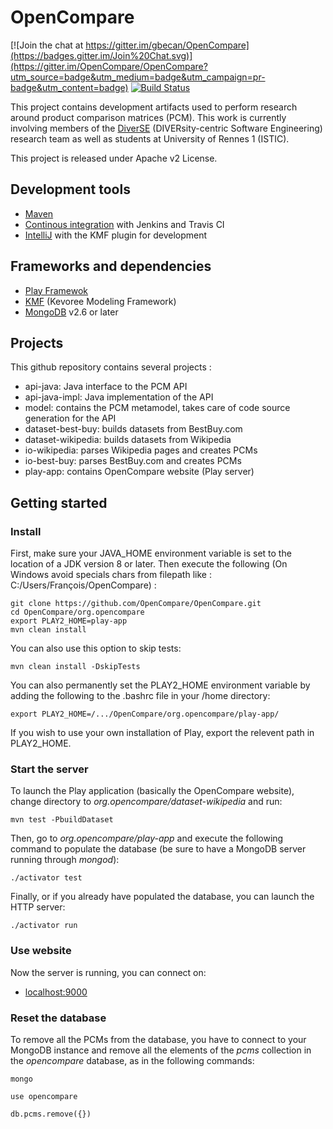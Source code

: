 
OpenCompare
===========

[![Join the chat at https://gitter.im/gbecan/OpenCompare](https://badges.gitter.im/Join%20Chat.svg)](https://gitter.im/OpenCompare/OpenCompare?utm_source=badge&utm_medium=badge&utm_campaign=pr-badge&utm_content=badge)
[![Build Status](https://travis-ci.org/OpenCompare/OpenCompare.svg?branch=master)](https://travis-ci.org/OpenCompare/OpenCompare)

This project contains development artifacts used to perform research around product comparison matrices (PCM). This work is currently involving members of the [DiverSE](http://diverse.irisa.fr/) (DIVERsity-centric Software Engineering) research team as well as students at University of Rennes 1 (ISTIC).

This project is released under Apache v2 License.


## Development tools

* [Maven](https://maven.apache.org)
* [Continous integration](https://ci.inria.fr/) with Jenkins and Travis CI
* [IntelliJ](https://www.jetbrains.com/idea/) with the KMF plugin for development

## Frameworks and dependencies

* [Play Framewok](https://www.playframework.com)
* [KMF](https://github.com/dukeboard/kevoree-modeling-framework) (Kevoree Modeling Framework)
* [MongoDB](https://www.mongodb.com/) v2.6 or later

## Projects

This github repository contains several projects :

* api-java: Java interface to the PCM API
* api-java-impl: Java implementation of the API
* model: contains the PCM metamodel, takes care of code source generation for the API
* dataset-best-buy: builds datasets from BestBuy.com
* dataset-wikipedia: builds datasets from Wikipedia
* io-wikipedia: parses Wikipedia pages and creates PCMs
* io-best-buy: parses BestBuy.com and creates PCMs
* play-app: contains OpenCompare website (Play server)

## Getting started

### Install
First, make sure your JAVA_HOME environment variable is set to the location of a JDK version 8 or later. Then execute the following (On Windows avoid specials chars from filepath like : C:/Users/François/OpenCompare) :

    git clone https://github.com/OpenCompare/OpenCompare.git
    cd OpenCompare/org.opencompare
    export PLAY2_HOME=play-app
    mvn clean install

You can also use this option to skip tests: 

    mvn clean install -DskipTests

You can also permanently set the PLAY2_HOME environment variable by adding the following to the .bashrc file in your /home directory:

	export PLAY2_HOME=/.../OpenCompare/org.opencompare/play-app/

If you wish to use your own installation of Play, export the relevent path in PLAY2_HOME.

### Start the server
To launch the Play application (basically the OpenCompare website), change directory to _org.opencompare/dataset-wikipedia_ and run:

    mvn test -PbuildDataset

Then, go to _org.opencompare/play-app_ and execute the following command to populate the database (be sure to have a MongoDB server running through _mongod_):

    ./activator test

Finally, or if you already have populated the database, you can launch the HTTP server:

    ./activator run
### Use website

Now the server is running, you can connect on: 
* [localhost:9000](http://localhost:9000/)

### Reset the database
To remove all the PCMs from the database, you have to connect to your MongoDB instance and remove all the elements of the _pcms_ collection in the _opencompare_ database, as in the following commands:

    mongo

    use opencompare

    db.pcms.remove({})
